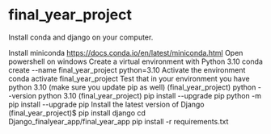 # final_year_project

Install conda and django on your computer.

Install miniconda https://docs.conda.io/en/latest/miniconda.html
Open powershell on windows
Create a virtual environment with Python 3.10 
conda create --name final_year_project python=3.10
Activate the environment
conda activate final_year_project
Test that in your environment you have python 3.10 (make sure you update pip as well)
(final_year_project) python --version
  python 3.10
(final_year_project) pip install --upgrade pip
python -m pip install --upgrade pip
Install the latest version of Django
(final_year_project)$ pip install django
cd Django_finalyear_app/final_year_app
pip install -r requirements.txt